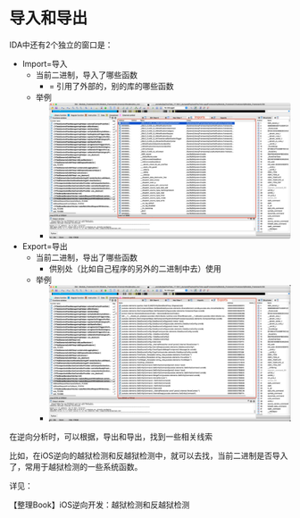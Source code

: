 # 导入和导出

IDA中还有2个独立的窗口是：

* Import=导入
  * 当前二进制，导入了哪些函数
    * = 引用了外部的，别的库的哪些函数
  * 举例
    * ![ida_imports_example](../assets/img/ida_imports_example.jpg)
* Export=导出
  * 当前二进制，导出了哪些函数
    * 供别处（比如自己程序的另外的二进制中去）使用
  * 举例
    * ![ida_exports_example](../assets/img/ida_exports_example.jpg)

在逆向分析时，可以根据，导出和导出，找到一些相关线索

比如，在iOS逆向的越狱检测和反越狱检测中，就可以去找，当前二进制是否导入了，常用于越狱检测的一些系统函数。

详见：

【整理Book】iOS逆向开发：越狱检测和反越狱检测
